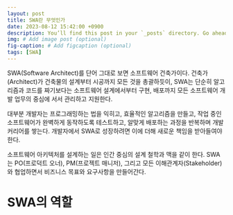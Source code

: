 ```yaml
---
layout: post
title: SWA란 무엇인가
date: 2023-08-12 15:42:00 +0900
description: You’ll find this post in your `_posts` directory. Go ahead and edit it and re-build the site to see your changes. # Add post description (optional)
img: # Add image post (optional)
fig-caption: # Add figcaption (optional)
tags: [SWA]
---
```

SWA(Software Architect)를 단어 그대로 보면 소프트웨어 건축가이다. 건축가(Architect)가 건축물의 설계부터 시공까지 모든 것을 총괄하듯이, SWA는 단순히 알고리즘과 코드를 짜기보다는 소프트웨어 설계에서부터 구현, 배포까지 모든 소프트웨어 개발 업무의 중심에 서서 관리하고 지원한다.

대부분 개발자는 프로그래밍하는 법을 익히고, 효율적인 알고리즘을 만들고, 작업 중인 소프트웨어가 완벽하게 동작하도록 테스트하고, 알맞게 배포하는 과정을 반복하며 개발 커리어를 쌓는다. 개발자에서 SWA로 성장하려면 이에 더해 새로운 책임을 받아들여야 한다.

소프트웨어 아키텍처를 설계하는 일은 인간 중심의 설계 철학과 맥을 같이 한다. SWA는 PO(프로덕트 오너), PM(프로젝트 매니저), 그리고 모든 이해관계자(Stakeholder)와 협업하면서 비즈니스 목표와 요구사항을 만들어간다. 

# SWA의 역할


